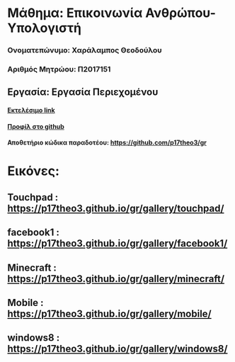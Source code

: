 
# Μάθημα: Επικοινωνία Ανθρώπου-Υπολογιστή
 
### Ονοματεπώνυμο: Χαράλαμπος Θεοδούλου
### Αριθμός Μητρώου: Π2017151
 
## Εργασία: Εργασία Περιεχομένου
 
 
#### [Εκτελέσιμο link](https://p17theo3.github.io/gr '[Εκτελέσιμο link')
#### [Προφίλ στο github](https://github.com/p17theo3 'Προφίλ στο github')
 
#### Αποθετήριο κώδικα παραδοτέου: https://github.com/p17theo3/gr
 
# Εικόνες:
## Touchpad : https://p17theo3.github.io/gr/gallery/touchpad/
## facebook1 : https://p17theo3.github.io/gr/gallery/facebook1/
## Minecraft : https://p17theo3.github.io/gr/gallery/minecraft/
## Mobile : https://p17theo3.github.io/gr/gallery/mobile/
## windows8 : https://p17theo3.github.io/gr/gallery/windows8/


